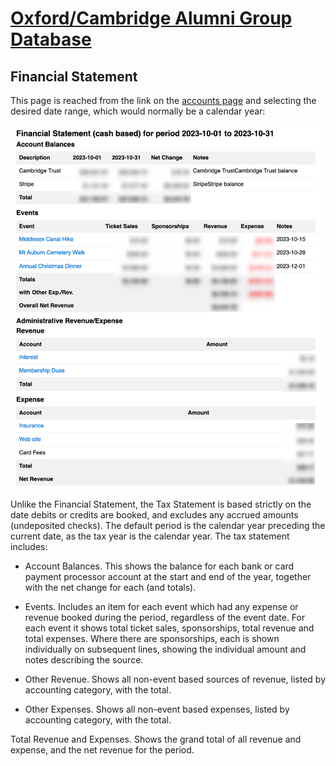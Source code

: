 # [Oxford/Cambridge Alumni Group Database](index.md)

## Financial Statement

This page is reached from the link on the [accounts page](accounts.md) and selecting the desired date range, which would normally be a calendar year:

![tax statement](images/tax_statement.png)

Unlike the Financial Statement, the Tax Statement is based strictly on the date debits or credits are booked, and excludes any accrued amounts (undeposited checks). The default period is the calendar year preceding the current date, as the tax year is the calendar year. The tax statement includes:

- Account Balances. This shows the balance for each bank or card payment processor account at the start and end of the year, together with the net change for each (and totals).

- Events. Includes an item for each event which had any expense or revenue booked during the period, regardless of the event date. For each event it shows total ticket sales, sponsorships, total revenue and total expenses. Where there are sponsorships, each is shown individually on subsequent lines, showing the individual amount and notes describing the source.

- Other Revenue. Shows all non-event based sources of revenue, listed by accounting category, with the total.

- Other Expenses. Shows all non-event based expenses, listed by accounting category, with the total.

Total Revenue and Expenses. Shows the grand total of all revenue and expense, and the net revenue for the period.

